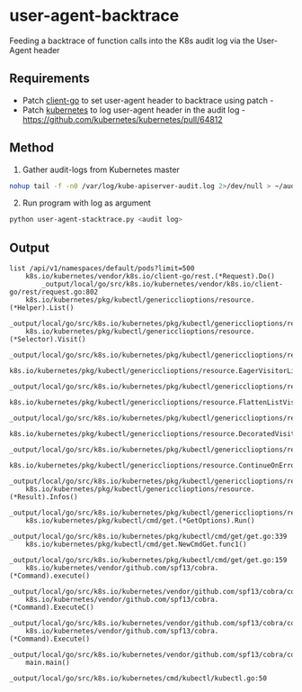 # user-agent-backtrace

Feeding a backtrace of function calls into the K8s audit log via the User-Agent header


## Requirements

- Patch [client-go]() to set user-agent header to backtrace using patch - <link to pull request>
- Patch [kubernetes]() to log user-agent header in the audit log - https://github.com/kubernetes/kubernetes/pull/64812


## Method

1. Gather audit-logs from Kubernetes master
```bash
nohup tail -f -n0 /var/log/kube-apiserver-audit.log 2>/dev/null > ~/audit-e2e.log &
```
2. Run program with log as argument
```bash
python user-agent-stacktrace.py <audit log>
```


## Output

```
list /api/v1/namespaces/default/pods?limit=500
    k8s.io/kubernetes/vendor/k8s.io/client-go/rest.(*Request).Do()
        _output/local/go/src/k8s.io/kubernetes/vendor/k8s.io/client-go/rest/request.go:802
    k8s.io/kubernetes/pkg/kubectl/genericclioptions/resource.(*Helper).List()
        _output/local/go/src/k8s.io/kubernetes/pkg/kubectl/genericclioptions/resource/helper.go:73
    k8s.io/kubernetes/pkg/kubectl/genericclioptions/resource.(*Selector).Visit()
        _output/local/go/src/k8s.io/kubernetes/pkg/kubectl/genericclioptions/resource/selector.go:58
    k8s.io/kubernetes/pkg/kubectl/genericclioptions/resource.EagerVisitorList.Visit()
        _output/local/go/src/k8s.io/kubernetes/pkg/kubectl/genericclioptions/resource/visitor.go:193
    k8s.io/kubernetes/pkg/kubectl/genericclioptions/resource.FlattenListVisitor.Visit()
        _output/local/go/src/k8s.io/kubernetes/pkg/kubectl/genericclioptions/resource/visitor.go:372
    k8s.io/kubernetes/pkg/kubectl/genericclioptions/resource.DecoratedVisitor.Visit()
        _output/local/go/src/k8s.io/kubernetes/pkg/kubectl/genericclioptions/resource/visitor.go:306
    k8s.io/kubernetes/pkg/kubectl/genericclioptions/resource.ContinueOnErrorVisitor.Visit()
        _output/local/go/src/k8s.io/kubernetes/pkg/kubectl/genericclioptions/resource/visitor.go:334
    k8s.io/kubernetes/pkg/kubectl/genericclioptions/resource.(*Result).Infos()
        _output/local/go/src/k8s.io/kubernetes/pkg/kubectl/genericclioptions/resource/result.go:122
    k8s.io/kubernetes/pkg/kubectl/cmd/get.(*GetOptions).Run()
        _output/local/go/src/k8s.io/kubernetes/pkg/kubectl/cmd/get/get.go:339
    k8s.io/kubernetes/pkg/kubectl/cmd/get.NewCmdGet.func1()
        _output/local/go/src/k8s.io/kubernetes/pkg/kubectl/cmd/get/get.go:159
    k8s.io/kubernetes/vendor/github.com/spf13/cobra.(*Command).execute()
        _output/local/go/src/k8s.io/kubernetes/vendor/github.com/spf13/cobra/command.go:760
    k8s.io/kubernetes/vendor/github.com/spf13/cobra.(*Command).ExecuteC()
        _output/local/go/src/k8s.io/kubernetes/vendor/github.com/spf13/cobra/command.go:846
    k8s.io/kubernetes/vendor/github.com/spf13/cobra.(*Command).Execute()
        _output/local/go/src/k8s.io/kubernetes/vendor/github.com/spf13/cobra/command.go:794
    main.main()
        _output/local/go/src/k8s.io/kubernetes/cmd/kubectl/kubectl.go:50

```

